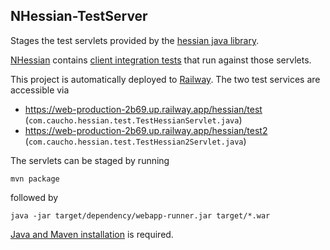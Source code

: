## NHessian-TestServer

Stages the test servlets provided by the [hessian java library](https://mvnrepository.com/artifact/com.caucho/hessian/4.0.63).

[NHessian](https://github.com/sharkBiscuit/NHessian) contains [client integration tests](https://github.com/sharkBiscuit/NHessian/tree/master/NHessian.Tests/Client) 
that run against those servlets.

This project is automatically deployed to [Railway](https://railway.app/).
The two test services are accessible via
- https://web-production-2b69.up.railway.app/hessian/test (`com.caucho.hessian.test.TestHessianServlet.java`)
- https://web-production-2b69.up.railway.app/hessian/test2 (`com.caucho.hessian.test.TestHessian2Servlet.java`)

The servlets can be staged by running
```
mvn package
```
followed by 
```
java -jar target/dependency/webapp-runner.jar target/*.war
```

[Java and Maven installation](https://howtodoinjava.com/maven/how-to-install-maven-on-windows/) is required. 
